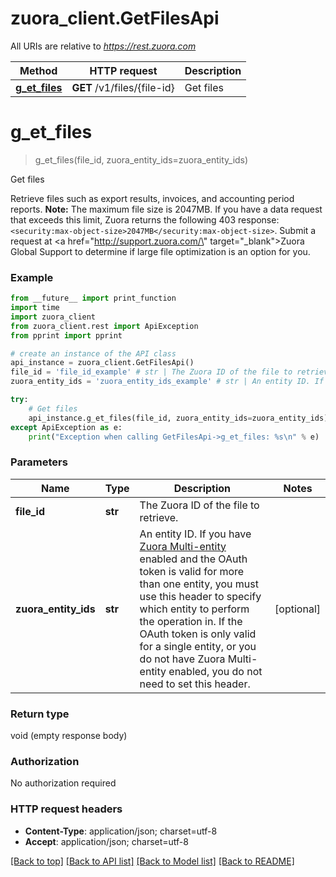 # zuora_client.GetFilesApi

All URIs are relative to *https://rest.zuora.com*

Method | HTTP request | Description
------------- | ------------- | -------------
[**g_et_files**](GetFilesApi.md#g_et_files) | **GET** /v1/files/{file-id} | Get files


# **g_et_files**
> g_et_files(file_id, zuora_entity_ids=zuora_entity_ids)

Get files

Retrieve files such as export results, invoices, and accounting period reports.  **Note:** The maximum file size is 2047MB. If you have a data request that exceeds this limit, Zuora returns the following 403 response: `<security:max-object-size>2047MB</security:max-object-size>`. Submit a request at <a href=\"http://support.zuora.com/\" target=\"_blank\">Zuora Global Support</a> to determine if large file optimization is an option for you. 

### Example
```python
from __future__ import print_function
import time
import zuora_client
from zuora_client.rest import ApiException
from pprint import pprint

# create an instance of the API class
api_instance = zuora_client.GetFilesApi()
file_id = 'file_id_example' # str | The Zuora ID of the file to retrieve. 
zuora_entity_ids = 'zuora_entity_ids_example' # str | An entity ID. If you have [Zuora Multi-entity](https://knowledgecenter.zuora.com/BB_Introducing_Z_Business/Multi-entity) enabled and the OAuth token is valid for more than one entity, you must use this header to specify which entity to perform the operation in. If the OAuth token is only valid for a single entity, or you do not have Zuora Multi-entity enabled, you do not need to set this header.  (optional)

try:
    # Get files
    api_instance.g_et_files(file_id, zuora_entity_ids=zuora_entity_ids)
except ApiException as e:
    print("Exception when calling GetFilesApi->g_et_files: %s\n" % e)
```

### Parameters

Name | Type | Description  | Notes
------------- | ------------- | ------------- | -------------
 **file_id** | **str**| The Zuora ID of the file to retrieve.  | 
 **zuora_entity_ids** | **str**| An entity ID. If you have [Zuora Multi-entity](https://knowledgecenter.zuora.com/BB_Introducing_Z_Business/Multi-entity) enabled and the OAuth token is valid for more than one entity, you must use this header to specify which entity to perform the operation in. If the OAuth token is only valid for a single entity, or you do not have Zuora Multi-entity enabled, you do not need to set this header.  | [optional] 

### Return type

void (empty response body)

### Authorization

No authorization required

### HTTP request headers

 - **Content-Type**: application/json; charset=utf-8
 - **Accept**: application/json; charset=utf-8

[[Back to top]](#) [[Back to API list]](../README.md#documentation-for-api-endpoints) [[Back to Model list]](../README.md#documentation-for-models) [[Back to README]](../README.md)

